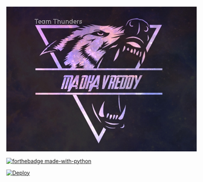 <p align="center">
    <a href="https://github.com/MadhavReddy672">
        <img src="resources/userge.jpg" alt="thunders">



[![forthebadge made-with-python](http://ForTheBadge.com/images/badges/made-with-python.svg)](https://www.python.org/)


[![Deploy](https://www.herokucdn.com/deploy/button.svg)](https://dashboard.heroku.com/new?template=https://github.com/Madhavreddy672/teamthundersuserbot/tree/master)

</p>


